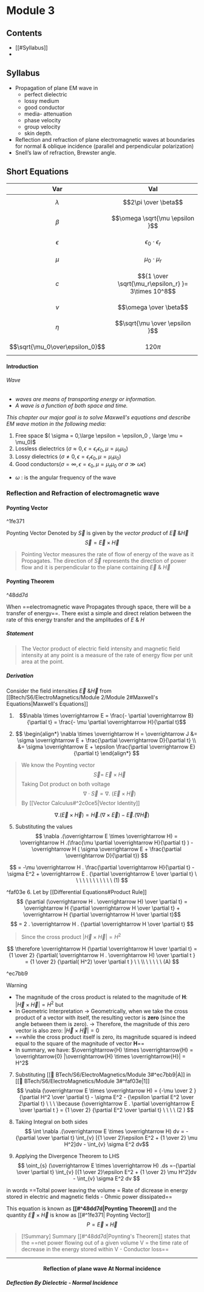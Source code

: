 # Module 3
## Contents
 - [[#Syllabus]]
 - 

## Syllabus
- Propagation of plane EM wave in 
	- perfect dielectric
	- lossy medium
	- good conductor
	- media- attenuation
	- phase velocity
	- group velocity
	- skin depth.
- Reflection and refraction of plane electromagnetic waves at boundaries for normal & oblique incidence (parallel and perpendicular polarization)
- Snell’s law of refraction, Brewster angle.

## Short Equations 



| Var                             | Val                                                 |
| ------------------------------- | --------------------------------------------------- |
| $$\lambda$$                     | $$2\pi \over \beta$$                                |
| $$\beta$$                       | $$\omega \sqrt{\mu \epsilon }$$                     |
| $$\epsilon $$                   | $$\epsilon_0 \cdot \epsilon_r $$                    |
| $$\mu$$                         | $$\mu_0 \cdot\mu_r$$                                |
| $$c$$                           | $${1 \over \sqrt{\mu_r\epsilon_r} }= 3\times 10^8$$ |
| $$v$$                           | $$\omega  \over \beta$$                             |
| $$\eta$$                        | $$\sqrt{\mu \over \epsilon }$$                      |
| $$\sqrt{\mu_0\over\epsilon_0}$$ | $$120\pi$$                                          |

#### Introduction

###### Wave
-  *waves are means of transporting energy or information.*
- *A wave is a function of both space and time.*

*This chapter our major goal is to solve Maxwell's equations and describe EM wave motion in the following media:*
1. Free space $( \sigma = 0,\large \epsilon = \epsilon_0 , \large \mu  = \mu_0)$
2. Lossless dielectrics $(\sigma \approx  0 , \epsilon = \epsilon_r\epsilon_0 , \mu = \mu_r\mu_0)$
3. Lossy dielectrics $(\sigma \neq 0 , \epsilon = \epsilon_r \epsilon_0 , \mu = \mu_r\mu_0)$
4. Good conductors$(\sigma = \infty , \epsilon = \epsilon_0 , \mu = \mu_r\mu_0 \ or \  \sigma \gg \omega\epsilon)$

- $\omega$ : is the angular frequency of the wave


### Reflection and Refraction of electromagnetic wave


#### Poynting Vector

^1fe371

Poynting Vector Denoted by $\overrightarrow S$  is given by the *vector product* of $\overrightarrow E \ \& \overrightarrow H$
 $$ \overrightarrow S = \overrightarrow E \times \overrightarrow H $$

> Pointing Vector measures the rate of flow of energy of the wave as it Propagates. The direction of $\overrightarrow S$ represents the direction of power flow and it is perpendicular to the plane containing $\overrightarrow E \ \& \ \overrightarrow H$


#### Poynting Theorem

^48dd7d

When ==electromagnetic wave Propagates through space, there will be a transfer of energy==. There exist a simple and direct relation between the rate of this energy transfer and the amplitudes of $E \ \& \ H$


##### Statement
> The Vector product of electric field intensity and magnetic field intensity at any point is a measure of the rate of energy flow per unit area at the point.


##### Derivation
Consider the field intensities $\overrightarrow E \ \& \overrightarrow H$ from [[Btech/S6/ElectroMagnetics/Module 2/Module 2#Maxwell's Equations|Maxwell's Equations]]

1. $$\nabla \times \overrightarrow E = \frac{- \partial \overrightarrow B}{\partial t} = \frac{- \mu \partial \overrightarrow H}{\partial t}$$

2. $$ \begin{align*}
\nabla \times \overrightarrow H = \overrightarrow J &= \sigma \overrightarrow E + \frac{\partial \overrightarrow D}{\partial t} \\
&= \sigma \overrightarrow E + \epsilon \frac{\partial \overrightarrow E}{\partial t}
\end{align*}
   $$
   
> We know the Poynting vector
$$ \overrightarrow S = \ \overrightarrow E \times \overrightarrow H$$
Taking Dot product on both voltage 
$$\nabla \cdot \overrightarrow S = \nabla .\ (\overrightarrow E \times \overrightarrow H)$$
>By  [[Vector Calculus#^2c0ce5|Vector Identity]]

$$\nabla . (\overrightarrow E \times \overrightarrow H) = \overrightarrow H .(\nabla \times \overrightarrow E) - \overrightarrow E .(\nabla \overrightarrow H)$$


5. Substituting the values$$
\nabla .(\overrightarrow E \times \overrightarrow H) = \overrightarrow H .(\frac{\mu \partial \overrightarrow H}{\partial t} ) - \overrightarrow H ( \sigma \overrightarrow E + \frac{\partial \overrightarrow D}{\partial t})
$$

$$
= -\mu \overrightarrow H . \frac{\partial \overrightarrow H}{\partial t} - \sigma E^2 + \overrightarrow E . {\partial \overrightarrow E \over \partial t} \ \ \ \ \ \ \ \ \ \ \ \ (1)
$$

 ^faf03e
6. Let by [[Differential Equations#Product Rule]]
$$
{\partial (\overrightarrow H . \overrightarrow H) \over \partial t} = \overrightarrow H {\partial \overrightarrow H \over \partial t} + \overrightarrow H {\partial \overrightarrow H \over \partial t}$$
$$
= 2 . \overrightarrow H . {\partial \overrightarrow H \over \partial t}
$$
>Since the cross product $|\overrightarrow{H} \times \overrightarrow{H}| = H^2$

$$
\therefore \overrightarrow H {\partial \overrightarrow H \over \partial t} = {1 \over 2} {\partial( \overrightarrow H . \overrightarrow H) \over \partial t } = {1 \over 2} {\partial( H^2) \over \partial t }  \ \ \\ \ \ \ \ \ (A)
$$ 

^ec7bb9


> [!WARNING]
> - The magnitude of the cross product is related to the magnitude of **H**: $|\overrightarrow{H} \times \overrightarrow{H}| = H^2$ but
> - In Geometric Interpretation
> 	->  Geometrically, when we take the cross product of a vector with itself, the resulting vector is **zero** (since the angle between them is zero).
> 	-> Therefore, the magnitude of this zero vector is also zero: $|\overrightarrow{H} \times \overrightarrow{H}| = 0$
> - ==while the cross product itself is zero, its magnitude squared is indeed equal to the square of the magnitude of vector **H**==
> - In summary, we have: $\overrightarrow{H} \times \overrightarrow{H} = \overrightarrow{0}  |\overrightarrow{H} \times \overrightarrow{H}| = H^2$


7. Substituting [[  BTech/S6/ElectroMagnetics/Module 3#^ec7bb9|A]] in [[  BTech/S6/ElectroMagnetics/Module 3#^faf03e|1]]
$$
\nabla (\overrightarrow E \times \overrightarrow H) = {-\mu \over 2 } {\partial H^2 \over \partial t} - \sigma E^2 - {\epsilon \partial E^2 \over 2\partial t} \ \ \ \because {\overrightarrow E . \partial \overrightarrow E \over \partial t } = {1 \over 2} {\partial E^2 \over \partial t} \ \ \ \ (2 )
$$

8. Taking Integral on both sides
$$
\int \nabla .(\overrightarrow E \times \overrightarrow H) dv = -{\partial \over \partial t} \int_{v} [{1 \over 2}\epsilon E^2 + {1 \over 2} \mu H^2]dv - \int_{v} \sigma E^2 dv$$

9. Applying the Divergence Theorem to LHS
$$
\oint_{s} (\overrightarrow E \times \overrightarrow H) .ds =-{\partial \over \partial t} \int_{v} [{1 \over 2}\epsilon E^2 + {1 \over 2} \mu H^2]dv - \int_{v} \sigma E^2 dv
$$

in words
==Toltal power leaving the volume = Rate of dicrease in energy stored in electric and magnetic fields  - Ohmic power dissipated==


This equation is known as **[[#^48dd7d|Poynting Theorem]]** and the quantity 
$\overrightarrow E  \times \overrightarrow H$ is know as [[#^1fe371| Poynting Vector]] 
$$
P = \overrightarrow E  \times \overrightarrow H
$$


> [!Summary] Summary
> [[#^48dd7d|Poynting's Theorem]]  states that the ==net power flowing out of a given volume V = the time rate of decrease in the energy stored within V - Conductor loss==
> 


----

<h4 align="center" >Reflection of plane wave At Normal incidence</h4>

##### Deflection By Dielectric - Normal Incidence






